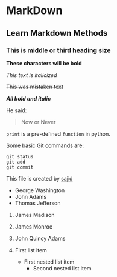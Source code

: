 # MarkDown
## Learn Markdown Methods
### This is middle or third heading size

**These characters will be bold**

*This text is italicized*

~~This was mistaken text~~


***All bold and italic***

He said:
> Now or Never

`print` is a pre-defined  `function` in python.


Some basic Git commands are:
```
git status
git add
git commit
```
This file is created by [sajid](https://github.com/sajid507)


- George Washington
- John Adams
- Thomas Jefferson

1. James Madison
2. James Monroe
3. John Quincy Adams

1. First list item
   - First nested list item
     - Second nested list item
